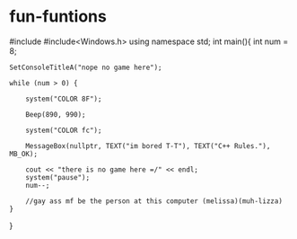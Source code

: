 # fun-funtions
#include<iostream>
#include<Windows.h>
using namespace std;
int main(){
	int num = 8; 

	SetConsoleTitleA("nope no game here");

	while (num > 0) {

		system("COLOR 8F");

		Beep(890, 990);

		system("COLOR fc");

		MessageBox(nullptr, TEXT("im bored T-T"), TEXT("C++ Rules."), MB_OK);

		cout << "there is no game here =/" << endl;
		system("pause");
		num--;

		//gay ass mf be the person at this computer (melissa)(muh-lizza)
	}







}
